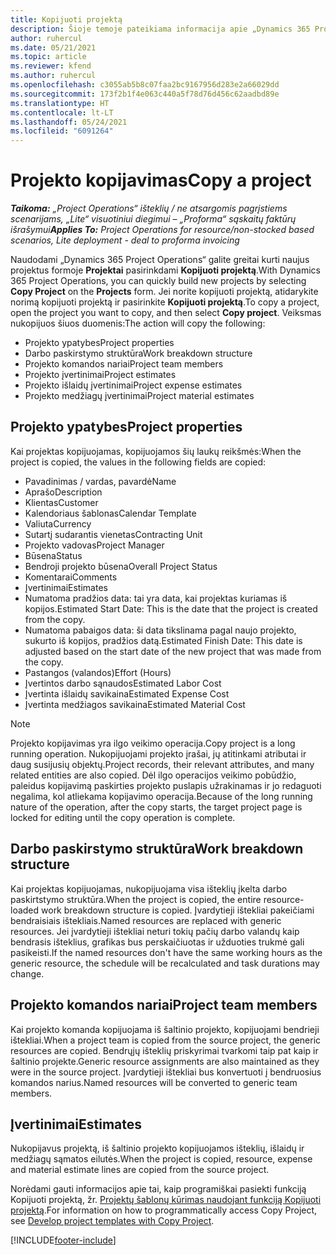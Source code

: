 ```yaml
---
title: Kopijuoti projektą
description: Šioje temoje pateikiama informacija apie „Dynamics 365 Project Operations“ projektų kopijavimą.
author: ruhercul
ms.date: 05/21/2021
ms.topic: article
ms.reviewer: kfend
ms.author: ruhercul
ms.openlocfilehash: c3055ab5b8c07faa2bc9167956d283e2a66029dd
ms.sourcegitcommit: 173f2b1f4e063c440a5f78d76d456c62aadbd89e
ms.translationtype: HT
ms.contentlocale: lt-LT
ms.lasthandoff: 05/24/2021
ms.locfileid: "6091264"
---
```

# <a name="copy-a-project"></a><span data-ttu-id="8fb03-103">Projekto kopijavimas</span><span class="sxs-lookup"><span data-stu-id="8fb03-103">Copy a project</span></span>

<span data-ttu-id="8fb03-104">_**Taikoma:** „Project Operations“ išteklių / ne atsargomis pagrįstiems scenarijams, „Lite“ visuotiniui diegimui – „Proforma“ sąskaitų faktūrų išrašymui_</span><span class="sxs-lookup"><span data-stu-id="8fb03-104">_**Applies To:** Project Operations for resource/non-stocked based scenarios, Lite deployment - deal to proforma invoicing_</span></span>

<span data-ttu-id="8fb03-105">Naudodami „Dynamics 365 Project Operations“ galite greitai kurti naujus projektus formoje **Projektai** pasirinkdami **Kopijuoti projektą**.</span><span class="sxs-lookup"><span data-stu-id="8fb03-105">With Dynamics 365 Project Operations, you can quickly build new projects by selecting **Copy Project** on the **Projects** form.</span></span> <span data-ttu-id="8fb03-106">Jei norite kopijuoti projektą, atidarykite norimą kopijuoti projektą ir pasirinkite **Kopijuoti projektą**.</span><span class="sxs-lookup"><span data-stu-id="8fb03-106">To copy a project, open the project you want to copy, and then select **Copy project**.</span></span> <span data-ttu-id="8fb03-107">Veiksmas nukopijuos šiuos duomenis:</span><span class="sxs-lookup"><span data-stu-id="8fb03-107">The action will copy the following:</span></span>

- <span data-ttu-id="8fb03-108">Projekto ypatybes</span><span class="sxs-lookup"><span data-stu-id="8fb03-108">Project properties</span></span> 
- <span data-ttu-id="8fb03-109">Darbo paskirstymo struktūra</span><span class="sxs-lookup"><span data-stu-id="8fb03-109">Work breakdown structure</span></span>
- <span data-ttu-id="8fb03-110">Projekto komandos nariai</span><span class="sxs-lookup"><span data-stu-id="8fb03-110">Project team members</span></span>
- <span data-ttu-id="8fb03-111">Projekto įvertinimai</span><span class="sxs-lookup"><span data-stu-id="8fb03-111">Project estimates</span></span>
- <span data-ttu-id="8fb03-112">Projekto išlaidų įvertinimai</span><span class="sxs-lookup"><span data-stu-id="8fb03-112">Project expense estimates</span></span>
- <span data-ttu-id="8fb03-113">Projekto medžiagų įvertinimai</span><span class="sxs-lookup"><span data-stu-id="8fb03-113">Project material estimates</span></span>

## <a name="project-properties"></a><span data-ttu-id="8fb03-114">Projekto ypatybes</span><span class="sxs-lookup"><span data-stu-id="8fb03-114">Project properties</span></span>

<span data-ttu-id="8fb03-115">Kai projektas kopijuojamas, kopijuojamos šių laukų reikšmės:</span><span class="sxs-lookup"><span data-stu-id="8fb03-115">When the project is copied, the values in the following fields are copied:</span></span>

- <span data-ttu-id="8fb03-116">Pavadinimas / vardas, pavardė</span><span class="sxs-lookup"><span data-stu-id="8fb03-116">Name</span></span>
- <span data-ttu-id="8fb03-117">Aprašo</span><span class="sxs-lookup"><span data-stu-id="8fb03-117">Description</span></span>
- <span data-ttu-id="8fb03-118">Klientas</span><span class="sxs-lookup"><span data-stu-id="8fb03-118">Customer</span></span>
- <span data-ttu-id="8fb03-119">Kalendoriaus šablonas</span><span class="sxs-lookup"><span data-stu-id="8fb03-119">Calendar Template</span></span>
- <span data-ttu-id="8fb03-120">Valiuta</span><span class="sxs-lookup"><span data-stu-id="8fb03-120">Currency</span></span>
- <span data-ttu-id="8fb03-121">Sutartį sudarantis vienetas</span><span class="sxs-lookup"><span data-stu-id="8fb03-121">Contracting Unit</span></span>
- <span data-ttu-id="8fb03-122">Projekto vadovas</span><span class="sxs-lookup"><span data-stu-id="8fb03-122">Project Manager</span></span>
- <span data-ttu-id="8fb03-123">Būsena</span><span class="sxs-lookup"><span data-stu-id="8fb03-123">Status</span></span>
- <span data-ttu-id="8fb03-124">Bendroji projekto būsena</span><span class="sxs-lookup"><span data-stu-id="8fb03-124">Overall Project Status</span></span>
- <span data-ttu-id="8fb03-125">Komentarai</span><span class="sxs-lookup"><span data-stu-id="8fb03-125">Comments</span></span>
- <span data-ttu-id="8fb03-126">Įvertinimai</span><span class="sxs-lookup"><span data-stu-id="8fb03-126">Estimates</span></span>
- <span data-ttu-id="8fb03-127">Numatoma pradžios data: tai yra data, kai projektas kuriamas iš kopijos.</span><span class="sxs-lookup"><span data-stu-id="8fb03-127">Estimated Start Date: This is the date that the project is created from the copy.</span></span>
- <span data-ttu-id="8fb03-128">Numatoma pabaigos data: ši data tikslinama pagal naujo projekto, sukurto iš kopijos, pradžios datą.</span><span class="sxs-lookup"><span data-stu-id="8fb03-128">Estimated Finish Date: This date is adjusted based on the start date of the new project that was made from the copy.</span></span>
- <span data-ttu-id="8fb03-129">Pastangos (valandos)</span><span class="sxs-lookup"><span data-stu-id="8fb03-129">Effort (Hours)</span></span>
- <span data-ttu-id="8fb03-130">Įvertintos darbo sąnaudos</span><span class="sxs-lookup"><span data-stu-id="8fb03-130">Estimated Labor Cost</span></span>
- <span data-ttu-id="8fb03-131">Įvertinta išlaidų savikaina</span><span class="sxs-lookup"><span data-stu-id="8fb03-131">Estimated Expense Cost</span></span>
- <span data-ttu-id="8fb03-132">Įvertinta medžiagos savikaina</span><span class="sxs-lookup"><span data-stu-id="8fb03-132">Estimated Material Cost</span></span>

> [!NOTE]
> <span data-ttu-id="8fb03-133">Projekto kopijavimas yra ilgo veikimo operacija.</span><span class="sxs-lookup"><span data-stu-id="8fb03-133">Copy project is a long running operation.</span></span> <span data-ttu-id="8fb03-134">Nukopijuojami projekto įrašai, jų atitinkami atributai ir daug susijusių objektų.</span><span class="sxs-lookup"><span data-stu-id="8fb03-134">Project records, their relevant attributes, and many related entities are also copied.</span></span> <span data-ttu-id="8fb03-135">Dėl ilgo operacijos veikimo pobūdžio, paleidus kopijavimą paskirties projekto puslapis užrakinamas ir jo redaguoti negalima, kol atliekama kopijavimo operacija.</span><span class="sxs-lookup"><span data-stu-id="8fb03-135">Because of the long running nature of the operation, after the copy starts, the target project page is locked for editing until the copy operation is complete.</span></span>

## <a name="work-breakdown-structure"></a><span data-ttu-id="8fb03-136">Darbo paskirstymo struktūra</span><span class="sxs-lookup"><span data-stu-id="8fb03-136">Work breakdown structure</span></span>

<span data-ttu-id="8fb03-137">Kai projektas kopijuojamas, nukopijuojama visa išteklių įkelta darbo paskirtstymo struktūra.</span><span class="sxs-lookup"><span data-stu-id="8fb03-137">When the project is copied, the entire resource-loaded work breakdown structure is copied.</span></span> <span data-ttu-id="8fb03-138">Įvardytieji ištekliai pakeičiami bendraisiais ištekliais.</span><span class="sxs-lookup"><span data-stu-id="8fb03-138">Named resources are replaced with generic resources.</span></span> <span data-ttu-id="8fb03-139">Jei įvardytieji ištekliai neturi tokių pačių darbo valandų kaip bendrasis išteklius, grafikas bus perskaičiuotas ir užduoties trukmė gali pasikeisti.</span><span class="sxs-lookup"><span data-stu-id="8fb03-139">If the named resources don't have the same working hours as the generic resource, the schedule will be recalculated and task durations may change.</span></span>

## <a name="project-team-members"></a><span data-ttu-id="8fb03-140">Projekto komandos nariai</span><span class="sxs-lookup"><span data-stu-id="8fb03-140">Project team members</span></span>

<span data-ttu-id="8fb03-141">Kai projekto komanda kopijuojama iš šaltinio projekto, kopijuojami bendrieji ištekliai.</span><span class="sxs-lookup"><span data-stu-id="8fb03-141">When a project team is copied from the source project, the generic resources are copied.</span></span> <span data-ttu-id="8fb03-142">Bendrųjų išteklių priskyrimai tvarkomi taip pat kaip ir šaltinio projekte.</span><span class="sxs-lookup"><span data-stu-id="8fb03-142">Generic resource assignments are also maintained as they were in the source project.</span></span> <span data-ttu-id="8fb03-143">Įvardytieji ištekliai bus konvertuoti į bendruosius komandos narius.</span><span class="sxs-lookup"><span data-stu-id="8fb03-143">Named resources will be converted to generic team members.</span></span>

## <a name="estimates"></a><span data-ttu-id="8fb03-144">Įvertinimai</span><span class="sxs-lookup"><span data-stu-id="8fb03-144">Estimates</span></span>

<span data-ttu-id="8fb03-145">Nukopijavus projektą, iš šaltinio projekto kopijuojamos išteklių, išlaidų ir medžiagų sąmatos eilutės.</span><span class="sxs-lookup"><span data-stu-id="8fb03-145">When the project is copied, resource, expense and material estimate lines are copied from the source project.</span></span> 

<span data-ttu-id="8fb03-146">Norėdami gauti informacijos apie tai, kaip programiškai pasiekti funkciją Kopijuoti projektą, žr. [Projektų šablonų kūrimas naudojant funkciją Kopijuoti projektą](dev-copy-project.md).</span><span class="sxs-lookup"><span data-stu-id="8fb03-146">For information on how to programmatically access Copy Project, see [Develop project templates with Copy Project](dev-copy-project.md).</span></span>


[!INCLUDE[footer-include](../includes/footer-banner.md)]
